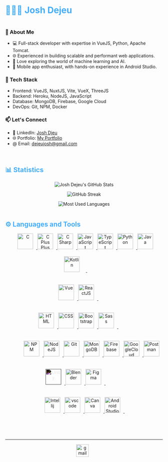 <h1 style="color: #44AEFB;"> 👨🏻‍💻 Josh Dejeu </h1>

<img src="https://user-images.githubusercontent.com/74038190/212284115-f47cd8ff-2ffb-4b04-b5bf-4d1c14c0247f.gif" width="800" height="1"/>

<p align:"center" style="text-align: justify; margin: 0 50px; font-size: 17px;" >
    
### 🚀 About Me
- 💻 Full-stack developer with expertise in VueJS, Python, Apache Tomcat.
- 🌐 Experienced in building scalable and performant web applications.
- 🤖 Love exploring the world of machine learning and AI.
- 📱 Mobile app enthusiast, with hands-on experience in Android Studio.
    
### 🔧 Tech Stack
- Frontend: VueJS, NuxtJS, Vite, VueX, ThreeJS
- Backend: Heroku, NodeJS, JavaScript
- Database: MongoDB, Firebase, Google Cloud
- DevOps: Git, NPM, Docker
  
### 📫 Let's Connect
- 💼 LinkedIn: [Josh Djeu](https://www.linkedin.com/in/josh-dejeu-767557239/)
- 🌐 Portfolio: [My Portfolio](https://portfolio-cej.pages.dev/)
- @ Email: dejeujosh@gmail.com

</p>    
<br>

<img src="https://user-images.githubusercontent.com/74038190/212284115-f47cd8ff-2ffb-4b04-b5bf-4d1c14c0247f.gif" width="800" height="1"/>

<!-- Statistics -->

<h2 style="color: #44AEFB">📊 Statistics</h2>



<!-- Begin Stats Cards -->
<!-- Resources:  -->
<!-- Github & Languages Stats: https://github.com/anuraghazra/github-readme-stats --> 
<!-- Streak Stats: https://github.com/denvercoder1/github-readme-streak-stats -->
<!-- Change the value after ?username= to your GitHub username. -->
<div class="stats" align="center">

![Josh Dejeu's GitHub Stats](https://github-readme-stats.vercel.app/api?username=joshdejeu&hide=stars&count_private=true&show_icons=true&theme=algolia&border_radius=20)

![GitHub Streak](https://streak-stats.demolab.com?user=joshdejeu&count_private=true&theme=algolia&border_radius=20)

<!-- ![Most Used Languages](https://github-readme-stats.vercel.app/api/top-langs/?username=joshdejeu&show_icons=true&theme=algolia&border_radius=20) -->
    
<!-- compact programming languages layout -->
![Most Used Languages](https://github-readme-stats.vercel.app/api/top-langs/?username=joshdejeu&layout=compact&show_icons=true&theme=algolia&border_radius=20)
</div>
<!--  End Stats Cards -->

<img src="https://user-images.githubusercontent.com/74038190/212284115-f47cd8ff-2ffb-4b04-b5bf-4d1c14c0247f.gif" width="800" height="1"/>

<!-- Languages and Tools -->

<h2 style="color: #44AEFB">⚙️ Languages and Tools</h2>
<!-- Icons Resources -->
<!-- https://devicon.dev/ -->
<!-- https://cdn.jsdelivr.net/npm/simple-icons@v3/icons/ -->
<div align="center">
  <a rel="noreferrer">
      <img  class="test" alt="" height="50px" width="14px" style="" src="https://i.postimg.cc/KjyhHhyQ/output-onlinepngtools-96.png"/>
  </a>
  <a href="https://www.cprogramming.com/" target="_blank" rel="noreferrer">
      <img  alt="C" height="50px" style="padding-right:10px;" src="https://cdn.jsdelivr.net/gh/devicons/devicon/icons/c/c-original.svg"/>
  </a>
  <a href="https://isocpp.org/" target="_blank" rel="noreferrer">
      <img  alt="C Plus Plus" height="50px" style="padding-right:10px;" src="https://cdn.jsdelivr.net/gh/devicons/devicon/icons/cplusplus/cplusplus-original.svg"/>
  </a>
  <a href="https://learn.microsoft.com/en-us/dotnet/csharp/" target="_blank" rel="noreferrer">
      <img  alt="C Sharp" height="50px" style="padding-right:10px;" src="https://cdn.jsdelivr.net/gh/devicons/devicon/icons/csharp/csharp-original.svg"/>
  </a>
  <a href="https://developer.mozilla.org/en-US/docs/Web/JavaScript" target="_blank" rel="noreferrer">
      <img  alt="JavaScript" height="50px" style="padding-right:10px;" src="https://cdn.jsdelivr.net/gh/devicons/devicon/icons/javascript/javascript-plain.svg"/>
  </a>
  <a href="https://www.typescriptlang.org/" target="_blank" rel="noreferrer">
      <img  alt="TypeScript" height="50px" style="padding-right:10px; ;" src="https://cdn.jsdelivr.net/gh/devicons/devicon/icons/typescript/typescript-plain.svg"/>
  </a>
  <a href="https://www.python.org/" target="_blank" rel="noreferrer">
      <img  alt="Python" height="50px" style="padding-right:10px;" src="https://cdn.jsdelivr.net/gh/devicons/devicon/icons/python/python-original.svg"/>
  </a>
  <a href="https://www.java.com/en/" target="_blank" rel="noreferrer">
      <img  alt="Java" height="50px" style="padding-right:10px;" src="https://cdn.jsdelivr.net/gh/devicons/devicon/icons/java/java-original.svg"/>
  </a>
  <a href="https://kotlinlang.org/" target="_blank" rel="noreferrer">
      <img  alt="Kotlin" height="50px" style="padding-right:20px;" src="https://cdn.jsdelivr.net/gh/devicons/devicon/icons/kotlin/kotlin-original.svg"/>
  </a>
  <a rel="noreferrer">
      <img  alt="" height="50px" width="14px" style="margin:20px;" src="https://i.postimg.cc/3RXcWyPC/sdffsdfsdfsd.png"/>
  </a>
  <br>


  <a rel="noreferrer">
      <img  class="test" alt="" height="50px" width="14px" style="" src="https://i.postimg.cc/KjyhHhyQ/output-onlinepngtools-96.png"/>
  </a>
  <a href="https://vuejs.org/" target="_blank" rel="noreferrer">
      <img  alt="Vue" height="50px" style="padding-right:10px;" src="https://cdn.jsdelivr.net/gh/devicons/devicon/icons/vuejs/vuejs-original.svg"/>
  </a>
  <a href="https://reactjs.org/" target="_blank" rel="noreferrer">
      <img  alt="ReactJS" height="50px" style="padding-right:10px;" src="https://cdn.jsdelivr.net/gh/devicons/devicon/icons/react/react-original.svg" />
  </a>
  <a rel="noreferrer">
      <img  alt="" height="50px" width="14px" style="margin:20px;" src="https://i.postimg.cc/3RXcWyPC/sdffsdfsdfsd.png"/>
  </a>
  <br>


  <a rel="noreferrer">
      <img  class="test" alt="" height="50px" width="14px" style="" src="https://i.postimg.cc/KjyhHhyQ/output-onlinepngtools-96.png"/>
  </a>
  <a href="https://developer.mozilla.org/en-US/docs/Web/HTML" target="_blank" rel="noreferrer">
      <img  alt="HTML" height="50px" style="padding-right:10px;" src="https://cdn.jsdelivr.net/gh/devicons/devicon/icons/html5/html5-original.svg"/>
  </a>
  <a href="https://developer.mozilla.org/en-US/docs/Web/CSS" target="_blank" rel="noreferrer">
      <img  alt="CSS" height="50px" style="padding-right:10px;" src="https://cdn.jsdelivr.net/gh/devicons/devicon/icons/css3/css3-original.svg"/>
  </a>
  <a href="https://getbootstrap.com/" target="_blank" rel="noreferrer">
      <img  alt="Bootstrap" height="50px" style="padding-right:10px;" src="https://cdn.jsdelivr.net/gh/devicons/devicon/icons/bootstrap/bootstrap-original.svg"/>
  </a>
  <a href="https://sass-lang.com/" target="_blank" rel="noreferrer">
      <img  alt="Sass" height="50px" style="padding-right:10px;" src="https://cdn.jsdelivr.net/gh/devicons/devicon/icons/sass/sass-original.svg"/>
  </a>
  <a rel="noreferrer">
      <img  alt="" height="50px" width="14px" style="margin:20px;" src="https://i.postimg.cc/3RXcWyPC/sdffsdfsdfsd.png"/>
  </a>
  <br>


  <a rel="noreferrer">
      <img  alt="" height="50px" width="14px" style="margin:20px;" src="https://i.postimg.cc/KjyhHhyQ/output-onlinepngtools-96.png"/>
  </a>
  <a href="https://www.npmjs.com/" target="_blank" rel="noreferrer">
      <img  alt="NPM" height="50px" style="padding-right:10px;" src="https://cdn.jsdelivr.net/gh/devicons/devicon/icons/npm/npm-original-wordmark.svg"/>
  </a>
    <a href="https://nodejs.org/en/" target="_blank" rel="noreferrer">
      <img  alt="NodeJS" height="50px" style="padding-right:10px;" src="https://cdn.jsdelivr.net/gh/devicons/devicon/icons/nodejs/nodejs-original.svg"/>
  </a>
  <a href="https://git-scm.com/" target="_blank" rel="noreferrer">
      <img  alt="Git" height="50px" style="padding-right:10px;" src="https://cdn.jsdelivr.net/gh/devicons/devicon/icons/git/git-original.svg"/>
  </a>
  <a href="https://www.mongodb.com/" target="_blank" rel="noreferrer">
      <img  alt="MongoDB" height="50px" style="padding-right:10px;" src="https://cdn.jsdelivr.net/gh/devicons/devicon/icons/mongodb/mongodb-original.svg"/>
  </a>
  <a href="https://firebase.google.com/" target="_blank" rel="noreferrer">
      <img  alt="Firebase" height="50px" style="padding-right:10px;" src="https://cdn.jsdelivr.net/gh/devicons/devicon/icons/firebase/firebase-plain.svg"/>
  </a>
  <a href="https://cloud.google.com/" target="_blank" rel="noreferrer">
      <img  alt="GoogleCloud" height="50px" style="padding-right:10px;" src="https://cdn.jsdelivr.net/gh/devicons/devicon/icons/googlecloud/googlecloud-original.svg"/> 
  </a>
  <a href="https://postman.com/" target="_blank" rel="noreferrer">
      <img alt="Postman" height="50px" style="padding-right:10px;" src="https://www.svgrepo.com/show/354202/postman-icon.svg"/> 
  </a>
  <a href="https://unity.com/" target="_blank" rel="noreferrer">
      <img  alt="Unity" height="50px" style="padding-right:10px;filter:invert(1);" src="https://svgur.com/i/tq7.svg"/> 
  </a>
  <a href="https://www.blender.org/" target="_blank" rel="noreferrer">
      <img  alt="Blender" height="50px" style="padding-right:10px;" src="https://cdn.jsdelivr.net/gh/devicons/devicon/icons/blender/blender-original.svg"/> 
  </a>
  <a href="https://www.figma.com/" target="_blank" rel="noreferrer">
      <img  alt="Figma" height="50px" style="padding-right:10px;" src="https://cdn.jsdelivr.net/gh/devicons/devicon/icons/figma/figma-original.svg"/> 
  </a>
  <a rel="noreferrer">
      <img  alt="" height="50px" width="14px" style="margin:20px;" src="https://i.postimg.cc/3RXcWyPC/sdffsdfsdfsd.png"/>
  </a>
  <br>


  <a rel="noreferrer">
      <img  alt="" height="50px" width="14px" style="margin:20px;" src="https://i.postimg.cc/KjyhHhyQ/output-onlinepngtools-96.png"/>
  </a>
  <!--<a href="https://www.graphql.com/" target="_blank" rel="noreferrer">
      <img  alt="GraphQL" height="50px" style="padding-right:10px;" src="https://cdn.jsdelivr.net/gh/devicons/devicon/icons/graphql/graphql-plain.svg"/>
  </a>-->
  <!--<a href="https://www.sqlite.org/index.html" target="_blank" rel="noreferrer">
      <img  alt="SQLite" height="50px" style="padding-right:10px;" src="https://cdn.jsdelivr.net/gh/devicons/devicon/icons/sqlite/sqlite-original.svg"/>
  </a>-->

  <a href="https://www.jetbrains.com/idea/" target="_blank" rel="noreferrer">
      <img  alt="Intellij" height="50px" style="padding-right:10px;" src="https://cdn.jsdelivr.net/gh/devicons/devicon/icons/intellij/intellij-original.svg"/> 
  </a>
  <!--<a href="https://www.docker.com/" target="_blank" rel="noreferrer">
      <img  alt="Docker" height="50px" style="padding-right:10px;" src="https://cdn.jsdelivr.net/gh/devicons/devicon/icons/docker/docker-plain-wordmark.svg"/>
  </a>-->
  <a href="https://code.visualstudio.com/" target="_blank" rel="noreferrer">
      <img  alt="vscode" height="50px" style="padding-right:10px;"src="https://cdn.jsdelivr.net/gh/devicons/devicon/icons/vscode/vscode-original.svg"/>
  </a>
  <!--<a href="http://jupyter.org/" target="_blank" rel="noreferrer">
      <img  alt="Jupyter" height="50px" style="padding-right:10px;"src="https://cdn.jsdelivr.net/gh/devicons/devicon/icons/jupyter/jupyter-original-wordmark.svg"/>
  </a>-->
  <a href="https://www.canva.com/" target="_blank" rel="noreferrer">
      <img  alt="Canva" height="50px" style="padding-right:10px;" src="https://cdn.jsdelivr.net/gh/devicons/devicon/icons/canva/canva-original.svg"/> 
  </a>
  <a href="https://developer.android.com/" target="_blank" rel="noreferrer">
      <img  alt="Android Studio" height="50px" style="padding-right:10px;" src="https://cdn.jsdelivr.net/gh/devicons/devicon/icons/androidstudio/androidstudio-original.svg"/> 
  </a>
    <a rel="noreferrer">
      <img  alt="" height="50px" width="14px" style="margin:20px;" src="https://i.postimg.cc/3RXcWyPC/sdffsdfsdfsd.png"/>
  </a>
</div>
<br>
<br>


<!-- Begin Youtube Buttons -->
<!-- Resource/Reference:  https://github.com/DenverCoder1/custom-icon-badges -->
<!-- 
<div class="youtube buttons" align="center">
    <a href="https://www.youtube.com/channel/UCBrfg5avo2pawrPIj2qq3vA"  target="_blank">
        <img alt="youtube account" src="https://custom-icon-badges.demolab.com/youtube/channel/subscribers/UCBrfg5avo2pawrPIj2qq3vA?color=%23E05D44&label=SUBSCRIBERS&logo=video&logoColor=white&style=for-the-badge&labelColor=CE4630"/>
    </a> 
    <a href="https://www.youtube.com/channel/UCBrfg5avo2pawrPIj2qq3vA"  target="_blank">
        <img alt="youtube views" src="https://custom-icon-badges.demolab.com/youtube/channel/views/UCBrfg5avo2pawrPIj2qq3vA?color=%23E05D44&logo=eye&logoColor=white&style=for-the-badge&labelColor=CE4630"/>
    </a> 
</div>
-->
<br>
<!-- End Youtube Buttons -->

---
<!-- Begin Footer -->
<!-- Icons Resources -->
<!-- https://devicon.dev/ -->
<div class="footer" align="center" style="margin:15px;">
<!--     <a href="https://www.instagram.com/jit.codes/" target="_blank">
        <img  style="margin:0 10px 10px 0;" src="https://i.postimg.cc/FKnMf9jC/image.png" alt="instagram" width="40px"/>
    </a>
    <a href="https://www.youtube.com/@AirMarshal/videos/" target="_blank">
        <img  style="margin:0 10px 10px 0;" src="https://user-images.githubusercontent.com/78341798/194531650-698ef1b1-9cbd-4b4f-96ef-5a2ec4b5d7e6.svg" alt="instagram" width="40px"/>
    </a> -->
    <a href="mailto:dejeujosh@gmail.com" target="_blank">
        <img style="margin:0 10px 10px 0;" src="https://user-images.githubusercontent.com/78341798/194531383-ddb2b774-5bb9-491c-b601-4a4a7d9792fb.svg" alt="gmail" width="40px"/>
    </a>
</div>
<!-- End Footer -->

<!-- 
🔗 Links 🔗
- My Github Portfolio Page:
https://github.com/ProgrammingGym
- My Github README Code:
https://raw.githubusercontent.com/Pro...
- Youtube Cards:
https://github.com/DenverCoder1/githu...
- Youtube Buttons / Badges :
https://github.com/DenverCoder1/custo...
- Github & Languages Stats Cards:
https://github.com/anuraghazra/github...
- Streak Stats Card:
https://github.com/denvercoder1/githu...
- README Web App Generator 1:
https://rahuldkjain.github.io/gh-prof...
- README Web App Generator 2:
https://arturssmirnovs.github.io/gith...
- SVG Icons Resource1:
https://devicon.dev/
- SVG Icons Resource2:
https://cdn.jsdelivr.net/npm/simple-i...
- SVG Icons Resource3:
https://www.svgrepo.com/
-->
